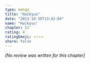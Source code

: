 ```yaml
---
type: manga
title: "Haikyuu"
date: "2023-10-30T13:42:04"
name: "Haikyuu"
chapter: 53
rating: 4
ratingEmoji: ⭐️⭐️⭐️⭐️
share: false
---
```


_[No review was written for this chapter]_
